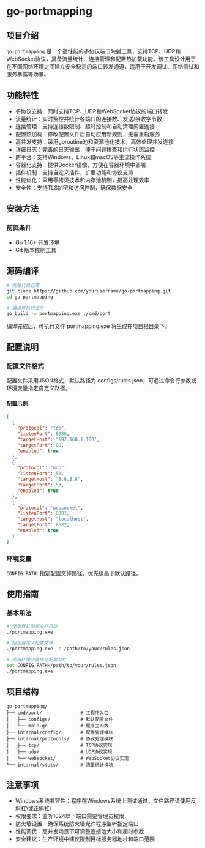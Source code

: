 # go-portmapping

## 项目介绍

`go-portmapping` 是一个高性能的多协议端口映射工具，支持TCP、UDP和WebSocket协议，具备流量统计、连接管理和配置热加载功能。该工具设计用于在不同网络环境之间建立安全稳定的端口转发通道，适用于开发调试、网络测试和服务暴露等场景。

## 功能特性

- 多协议支持：同时支持TCP、UDP和WebSocket协议的端口转发
- 流量统计：实时监控并统计各端口的连接数、发送/接收字节数
- 连接管理：支持连接数限制、超时控制和自动清理闲置连接
- 配置热加载：修改配置文件后自动应用新规则，无需重启服务
- 高并发支持：采用goroutine池和资源池化技术，高效处理并发连接
- 详细日志：完善的日志输出，便于问题排查和运行状态监控
- 跨平台：支持Windows、Linux和macOS等主流操作系统
- 容器化支持：提供Docker镜像，方便在容器环境中部署
- 插件机制：支持自定义插件，扩展功能和协议支持
- 性能优化：采用零拷贝技术和内存池机制，提高处理效率
- 安全性：支持TLS加密和访问控制，确保数据安全

## 安装方法

### 前提条件

- Go 1.16+ 开发环境
- Git 版本控制工具

## 源码编译

```bash
# 克隆代码仓库
git clone https://github.com/yourusername/go-portmapping.git
cd go-portmapping

# 编译可执行文件
go build -o portmapping.exe ./cmd/port
```

编译完成后，可执行文件 portmapping.exe 将生成在项目根目录下。

## 配置说明

### 配置文件格式

配置文件采用JSON格式，默认路径为 configs/rules.json，可通过命令行参数或环境变量指定自定义路径。

#### 配置示例

```json
[
  {
    "protocol": "tcp",
    "listenPort": 8080,
    "targetHost": "192.168.1.100",
    "targetPort": 80,
    "enabled": true
  },
  {
    "protocol": "udp",
    "listenPort": 53,
    "targetHost": "8.8.8.8",
    "targetPort": 53,
    "enabled": true
  },
  {
    "protocol": "websocket",
    "listenPort": 8081,
    "targetHost": "localhost",
    "targetPort": 8082,
    "enabled": true
  }
]
```

### 环境变量

`CONFIG_PATH`: 指定配置文件路径，优先级高于默认路径。

## 使用指南

### 基本用法

```bash
# 使用默认配置文件启动
./portmapping.exe

# 指定自定义配置文件
./portmapping.exe -c /path/to/your/rules.json

# 使用环境变量指定配置文件
set CONFIG_PATH=/path/to/your/rules.json
./portmapping.exe
```

## 项目结构

```plaintext
go-portmapping/
├── cmd/port/              # 主程序入口
│   ├── configs/           # 默认配置文件
│   └── main.go            # 程序主函数
├── internal/config/       # 配置管理模块
├── internal/protocols/    # 协议处理模块
│   ├── tcp/               # TCP协议实现
│   ├── udp/               # UDP协议实现
│   └── websocket/         # WebSocket协议实现
└── internal/stats/        # 流量统计模块
```

## 注意事项

- Windows系统兼容性：程序在Windows系统上测试通过，文件路径请使用反斜杠\或正斜杠/
- 权限要求：监听1024以下端口需要管理员权限
- 防火墙设置：确保系统防火墙允许程序监听指定端口
- 性能调优：高并发场景下可调整连接池大小和超时参数
- 安全建议：生产环境中建议限制目标服务器地址和端口范围